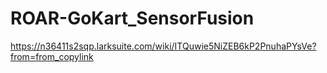 # ROAR-GoKart_SensorFusion
https://n36411s2sqp.larksuite.com/wiki/ITQuwie5NiZEB6kP2PnuhaPYsVe?from=from_copylink
